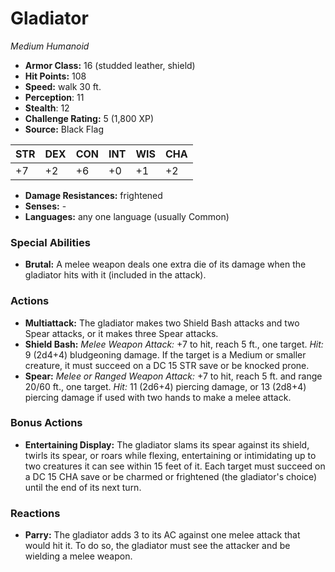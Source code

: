 # Gladiator

*Medium* *Humanoid*

- **Armor Class:** 16 (studded leather, shield)
- **Hit Points:** 108 
- **Speed:** walk 30 ft.
- **Perception**: 11
- **Stealth**: 12
- **Challenge Rating:** 5 (1,800 XP)
- **Source:** Black Flag

| STR | DEX | CON | INT | WIS | CHA |
| --- | --- | --- | --- | --- | --- |
| +7 | +2 | +6 | +0 | +1 | +2 |

- **Damage Resistances:** frightened
- **Senses:** -
- **Languages:** any one language (usually Common)

### Special Abilities

- **Brutal:** A melee weapon deals one extra die of its damage when the gladiator hits with it (included in the attack).

### Actions

- **Multiattack:** The gladiator makes two Shield Bash attacks and two Spear attacks, or it makes three Spear attacks.
- **Shield Bash:** _Melee Weapon Attack:_ +7 to hit, reach 5 ft., one target. _Hit:_ 9 (2d4+4) bludgeoning damage. If the target is a Medium or smaller creature, it must succeed on a DC 15 STR save or be knocked prone.
- **Spear:** _Melee or Ranged Weapon Attack:_ +7 to hit, reach 5 ft. and range 20/60 ft., one target. _Hit:_ 11 (2d6+4) piercing damage, or 13 (2d8+4) piercing damage if used with two hands to make a melee attack.

### Bonus Actions

- **Entertaining Display:** The gladiator slams its spear against its shield, twirls its spear, or roars while flexing, entertaining or intimidating up to two creatures it can see within 15 feet of it. Each target must succeed on a DC 15 CHA save or be charmed or frightened (the gladiator's choice) until the end of its next turn.

### Reactions

- **Parry:** The gladiator adds 3 to its AC against one melee attack that would hit it. To do so, the gladiator must see the attacker and be wielding a melee weapon.
